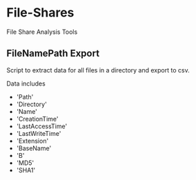 # File-Shares
File Share Analysis Tools

## FileNamePath Export
Script to extract data for all files in a directory and export to csv.

Data includes 
* 'Path'
* 'Directory'
* 'Name'
* 'CreationTime'
* 'LastAccessTime'
* 'LastWriteTime'
* 'Extension'
* 'BaseName'
* 'B'
* 'MD5'
* 'SHA1'


